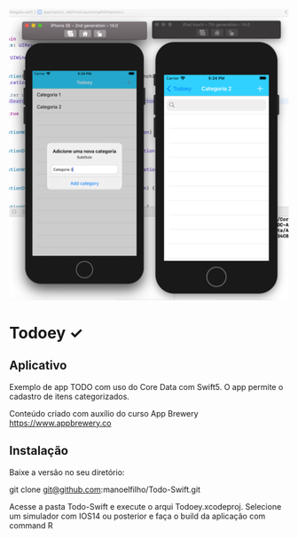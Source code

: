 ![Todo List](https://github.com/manoelfilho/Todo-Swift/blob/master/Todoey/todos.png)


# Todoey ✓

## Aplicativo

Exemplo de app TODO com uso do Core Data com Swift5. O app permite o cadastro de itens categorizados. 

Conteúdo criado com auxílio do curso App Brewery https://www.appbrewery.co


## Instalação 

Baixe a versão no seu diretório:

git clone git@github.com:manoelfilho/Todo-Swift.git

Acesse a pasta Todo-Swift e execute o arqui Todoey.xcodeproj. Selecione um simulador com IOS14 ou posterior e faça o build da aplicação com command R


